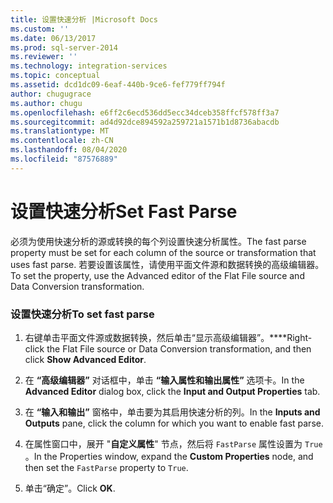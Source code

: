 ```yaml
---
title: 设置快速分析 |Microsoft Docs
ms.custom: ''
ms.date: 06/13/2017
ms.prod: sql-server-2014
ms.reviewer: ''
ms.technology: integration-services
ms.topic: conceptual
ms.assetid: dcd1dc09-6eaf-440b-9ce6-fef779ff794f
author: chugugrace
ms.author: chugu
ms.openlocfilehash: e6ff2c6ecd536dd5ecc34dceb358ffcf578ff3a7
ms.sourcegitcommit: ad4d92dce894592a259721a1571b1d8736abacdb
ms.translationtype: MT
ms.contentlocale: zh-CN
ms.lasthandoff: 08/04/2020
ms.locfileid: "87576889"
---
```

# <a name="set-fast-parse"></a><span data-ttu-id="a5b19-102">设置快速分析</span><span class="sxs-lookup"><span data-stu-id="a5b19-102">Set Fast Parse</span></span>
  <span data-ttu-id="a5b19-103">必须为使用快速分析的源或转换的每个列设置快速分析属性。</span><span class="sxs-lookup"><span data-stu-id="a5b19-103">The fast parse property must be set for each column of the source or transformation that uses fast parse.</span></span> <span data-ttu-id="a5b19-104">若要设置该属性，请使用平面文件源和数据转换的高级编辑器。</span><span class="sxs-lookup"><span data-stu-id="a5b19-104">To set the property, use the Advanced editor of the Flat File source and Data Conversion transformation.</span></span>  
  
### <a name="to-set-fast-parse"></a><span data-ttu-id="a5b19-105">设置快速分析</span><span class="sxs-lookup"><span data-stu-id="a5b19-105">To set fast parse</span></span>  
  
1.  <span data-ttu-id="a5b19-106">右键单击平面文件源或数据转换，然后单击“显示高级编辑器”。\*\*\*\*</span><span class="sxs-lookup"><span data-stu-id="a5b19-106">Right-click the Flat File source or Data Conversion transformation, and then click **Show Advanced Editor**.</span></span>  
  
2.  <span data-ttu-id="a5b19-107">在 **“高级编辑器”** 对话框中，单击 **“输入属性和输出属性”** 选项卡。</span><span class="sxs-lookup"><span data-stu-id="a5b19-107">In the **Advanced Editor** dialog box, click the **Input and Output Properties** tab.</span></span>  
  
3.  <span data-ttu-id="a5b19-108">在 **“输入和输出”** 窗格中，单击要为其启用快速分析的列。</span><span class="sxs-lookup"><span data-stu-id="a5b19-108">In the **Inputs and Outputs** pane, click the column for which you want to enable fast parse.</span></span>  
  
4.  <span data-ttu-id="a5b19-109">在属性窗口中，展开 "**自定义属性**" 节点，然后将 `FastParse` 属性设置为 `True` 。</span><span class="sxs-lookup"><span data-stu-id="a5b19-109">In the Properties window, expand the **Custom Properties** node, and then set the `FastParse` property to `True`.</span></span>  
  
5.  <span data-ttu-id="a5b19-110">单击“确定”。</span><span class="sxs-lookup"><span data-stu-id="a5b19-110">Click **OK**.</span></span>  
  
  
